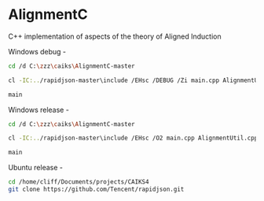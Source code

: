 # AlignmentC
C++ implementation of aspects of the theory of Aligned Induction 

Windows debug -
```sh
cd /d C:\zzz\caiks\AlignmentC-master

cl -IC:../rapidjson-master\include /EHsc /DEBUG /Zi main.cpp AlignmentUtil.cpp Alignment.cpp AlignmentApprox.cpp AlignmentAeson.cpp 

main
```
Windows release -
```sh
cd /d C:\zzz\caiks\AlignmentC-master

cl -IC:../rapidjson-master\include /EHsc /O2 main.cpp AlignmentUtil.cpp Alignment.cpp AlignmentApprox.cpp AlignmentAeson.cpp 

main
```
Ubuntu release -
```sh
cd /home/cliff/Documents/projects/CAIKS4
git clone https://github.com/Tencent/rapidjson.git

```

